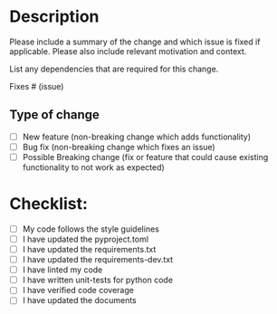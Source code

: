 # Description

Please include a summary of the change and which issue is fixed if applicable. Please also include relevant motivation 
and context. 

List any dependencies that are required for this change.

Fixes # (issue)

## Type of change

- [ ] New feature (non-breaking change which adds functionality)
- [ ] Bug fix (non-breaking change which fixes an issue)
- [ ] Possible Breaking change (fix or feature that could cause existing functionality to not work as expected)

# Checklist:

- [ ] My code follows the style guidelines
- [ ] I have updated the pyproject.toml
- [ ] I have updated the requirements.txt
- [ ] I have updated the requirements-dev.txt
- [ ] I have linted my code
- [ ] I have written unit-tests for python code
- [ ] I have verified code coverage
- [ ] I have updated the documents
